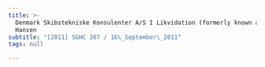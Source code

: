 ```yaml
---
title: >-
  Denmark Skibstekniske Konsulenter A/S I Likvidation (formerly known as Knud E
  Hansen
subtitle: "[2011] SGHC 207 / 16\_September\_2011"
tags: null

---
```


